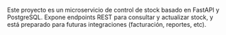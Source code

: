 <!-- Use this file to provide workspace-specific custom instructions to Copilot. For more details, visit https://code.visualstudio.com/docs/copilot/copilot-customization#_use-a-githubcopilotinstructionsmd-file -->

Este proyecto es un microservicio de control de stock basado en FastAPI y PostgreSQL. Expone endpoints REST para consultar y actualizar stock, y está preparado para futuras integraciones (facturación, reportes, etc).
